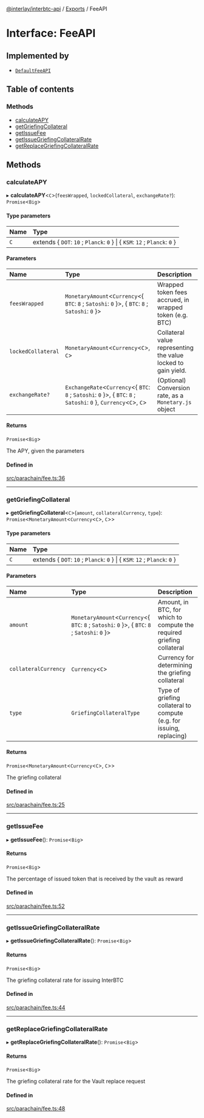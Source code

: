 [@interlay/interbtc-api](/README.md) / [Exports](/modules.md) / FeeAPI

# Interface: FeeAPI

## Implemented by

- [`DefaultFeeAPI`](/classes/DefaultFeeAPI.md)

## Table of contents

### Methods

- [calculateAPY](/interfaces/FeeAPI.md#calculateapy)
- [getGriefingCollateral](/interfaces/FeeAPI.md#getgriefingcollateral)
- [getIssueFee](/interfaces/FeeAPI.md#getissuefee)
- [getIssueGriefingCollateralRate](/interfaces/FeeAPI.md#getissuegriefingcollateralrate)
- [getReplaceGriefingCollateralRate](/interfaces/FeeAPI.md#getreplacegriefingcollateralrate)

## Methods

### calculateAPY

▸ **calculateAPY**<`C`\>(`feesWrapped`, `lockedCollateral`, `exchangeRate?`): `Promise`<`Big`\>

#### Type parameters

| Name | Type |
| :------ | :------ |
| `C` | extends { `DOT`: ``10`` ; `Planck`: ``0``  } \| { `KSM`: ``12`` ; `Planck`: ``0``  } |

#### Parameters

| Name | Type | Description |
| :------ | :------ | :------ |
| `feesWrapped` | `MonetaryAmount`<`Currency`<{ `BTC`: ``8`` ; `Satoshi`: ``0``  }\>, { `BTC`: ``8`` ; `Satoshi`: ``0``  }\> | Wrapped token fees accrued, in wrapped token (e.g. BTC) |
| `lockedCollateral` | `MonetaryAmount`<`Currency`<`C`\>, `C`\> | Collateral value representing the value locked to gain yield. |
| `exchangeRate?` | `ExchangeRate`<`Currency`<{ `BTC`: ``8`` ; `Satoshi`: ``0``  }\>, { `BTC`: ``8`` ; `Satoshi`: ``0``  }, `Currency`<`C`\>, `C`\> | (Optional) Conversion rate, as a `Monetary.js` object |

#### Returns

`Promise`<`Big`\>

The APY, given the parameters

#### Defined in

[src/parachain/fee.ts:36](https://github.com/interlay/interbtc-api/blob/3128908/src/parachain/fee.ts#L36)

___

### getGriefingCollateral

▸ **getGriefingCollateral**<`C`\>(`amount`, `collateralCurrency`, `type`): `Promise`<`MonetaryAmount`<`Currency`<`C`\>, `C`\>\>

#### Type parameters

| Name | Type |
| :------ | :------ |
| `C` | extends { `DOT`: ``10`` ; `Planck`: ``0``  } \| { `KSM`: ``12`` ; `Planck`: ``0``  } |

#### Parameters

| Name | Type | Description |
| :------ | :------ | :------ |
| `amount` | `MonetaryAmount`<`Currency`<{ `BTC`: ``8`` ; `Satoshi`: ``0``  }\>, { `BTC`: ``8`` ; `Satoshi`: ``0``  }\> | Amount, in BTC, for which to compute the required griefing collateral |
| `collateralCurrency` | `Currency`<`C`\> | Currency for determining the griefing collateral |
| `type` | `GriefingCollateralType` | Type of griefing collateral to compute (e.g. for issuing, replacing) |

#### Returns

`Promise`<`MonetaryAmount`<`Currency`<`C`\>, `C`\>\>

The griefing collateral

#### Defined in

[src/parachain/fee.ts:25](https://github.com/interlay/interbtc-api/blob/3128908/src/parachain/fee.ts#L25)

___

### getIssueFee

▸ **getIssueFee**(): `Promise`<`Big`\>

#### Returns

`Promise`<`Big`\>

The percentage of issued token that is received by the vault as reward

#### Defined in

[src/parachain/fee.ts:52](https://github.com/interlay/interbtc-api/blob/3128908/src/parachain/fee.ts#L52)

___

### getIssueGriefingCollateralRate

▸ **getIssueGriefingCollateralRate**(): `Promise`<`Big`\>

#### Returns

`Promise`<`Big`\>

The griefing collateral rate for issuing InterBTC

#### Defined in

[src/parachain/fee.ts:44](https://github.com/interlay/interbtc-api/blob/3128908/src/parachain/fee.ts#L44)

___

### getReplaceGriefingCollateralRate

▸ **getReplaceGriefingCollateralRate**(): `Promise`<`Big`\>

#### Returns

`Promise`<`Big`\>

The griefing collateral rate for the Vault replace request

#### Defined in

[src/parachain/fee.ts:48](https://github.com/interlay/interbtc-api/blob/3128908/src/parachain/fee.ts#L48)
